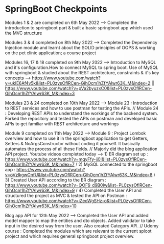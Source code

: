 # SpringBoot Checkpoints 
Modules 1 & 2 are completed on 6th May 2022 --> Completed the introduction to springboot part & built a basic springboot app which used the MVC structure

Modules 3 & 4 completed on 8th May 2022 --> Completed the Dependency Injection module and learnt about the SOLID principles of OOPS & working on the pet clinic application; a course project

Modules 16, 17 & 18 completed on 9th May 2022 --> Introduction to MySQL and it's configuration.How to connect MySQL to spring boot. Use of MySQL with springboot & studied about the REST architecture, constraints & it's key concepts --> https://www.youtube.com/watch?v=ukIE6Af4v5k&list=PL0zysOflRCen-GihOcm1hZfYAlwr63K_M&index=2 || https://www.youtube.com/watch?v=pVa2byuzxC0&list=PL0zysOflRCen-GihOcm1hZfYAlwr63K_M&index=3

Modules 23 & 24 completed on 10th May 2022 --> Module 23 : Introduction to REST services and how to use postman for testing the APIs. // Module 24 : Developing REST APIs to understand the workings of the backend system. Forked the repository and tested the APIs on postman and developed basic APIs to get familiar with REST architecture and workings

Module 9 completed on 11th May 2022 --> Module 9 : Project Lombok overview and how to use it in the springboot application to get Getters, Setters & NoArgsConstructor without coding it yourself. It basically automates the process of all these fields. // Majorly did the blog application API project. Youtube videos completed today --> 1) ER diagram set up : https://www.youtube.com/watch?v=mqyFfy-jj0I&list=PL0zysOflRCen-GihOcm1hZfYAlwr63K_M&index=7 / 2) MySQL connected to the springboot app : https://www.youtube.com/watch?v=oVzlkgwOnfU&list=PL0zysOflRCen-GihOcm1hZfYAlwr63K_M&index=8 / 3) Created User API according to the ER diagram : https://www.youtube.com/watch?v=QOF9_d9B0lw&list=PL0zysOflRCen-GihOcm1hZfYAlwr63K_M&index=9 / 4) Completed the User API and structured the project as MVC & tested the API on Postman : https://www.youtube.com/watch?v=iZeoWgSHz-o&list=PL0zysOflRCen-GihOcm1hZfYAlwr63K_M&index=10

Blog app API for 12th May 2022 --> Completed the User API and added model mapper to map the entities and dto objects. Added validator to take input in the desired way from the user. Also created Category API. // Udemy course : Completed the modules which are relevant to the current sploot project and which requires general springboot project overview.

